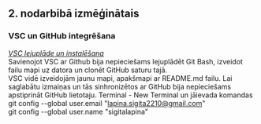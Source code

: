 ## 2. nodarbibā izmēģinātais  
### VSC un GitHub integrēšana  
[*VSC lejuplāde un instalēšana*](https://vscode.dev/)  
Savienojot VSC ar Github bija nepieciešams lejuplādēt Git Bash, izveidot failu mapi uz datora un clonēt GitHub saturu tajā.  
VSC vidē izveidojām jaunu mapi, apakšmapi ar README.md failu. Lai saglabātu izmaiņas un tās sinhronizētos ar GitHub bija nepieciešams apstiprināt GitHub lietotaju. Terminal - New Terminal un jāievada komandas git config --global user.email "lapina.sigita2210@gmail.com"  
git config --global user.name "sigitalapina"
